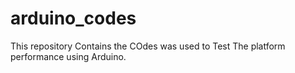 # arduino_codes
This repository Contains the COdes was used to Test The platform performance using Arduino.
